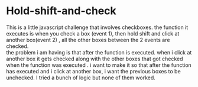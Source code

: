 # Hold-shift-and-check
This is a little javascript challenge that involves checkboxes. the function it executes is when you check a box (event 1), then hold shift and click at another box(event 2) , all the other boxes between the 2 events are checked.  
the problem i am having is that after the function is executed. when i click at another box it gets checked along with the other boxes that got checked when the function was executed . i want to make it so that after the function has executed and i click at another box, i want the previous boxes to be unchecked. I tried a bunch of logic but none of them worked.

